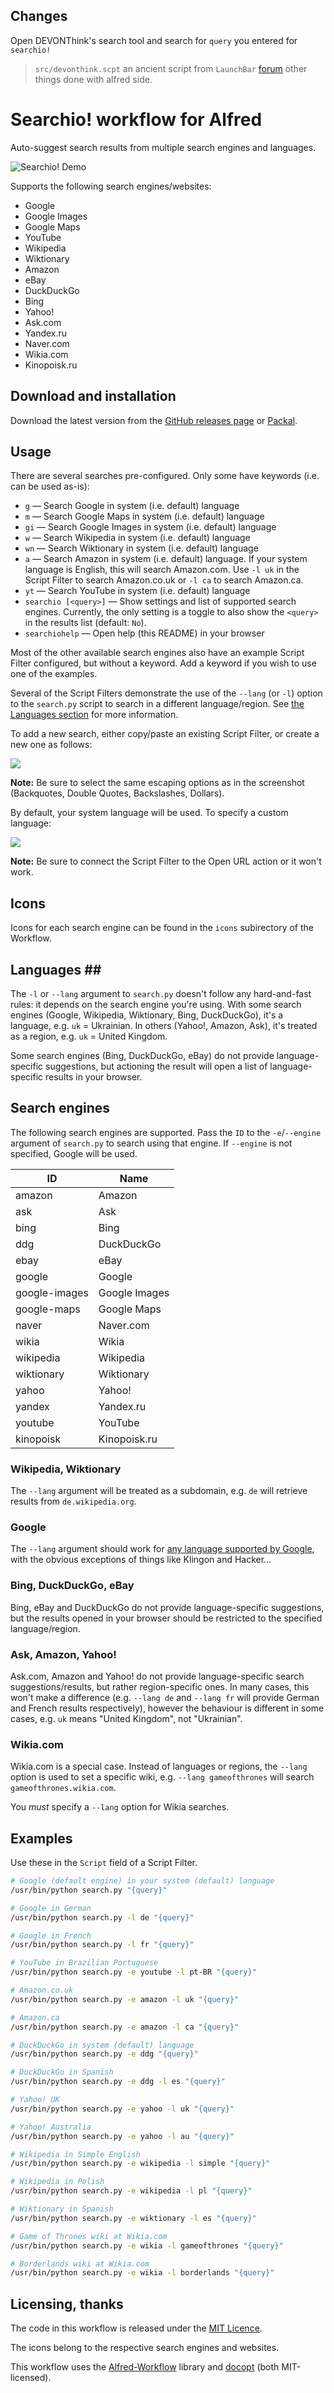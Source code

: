 ## Changes
Open DEVONThink's search tool and search for `query` you entered for `searchio!`

> `src/devonthink.scpt` an ancient script from `LaunchBar` [forum](https://forums.obdev.at/viewtopic.php?t=3789)
> other things done with alfred side.

# Searchio! workflow for Alfred #

Auto-suggest search results from multiple search engines and languages.

![Searchio! Demo][demo]


Supports the following search engines/websites:

- Google
- Google Images
- Google Maps
- YouTube
- Wikipedia
- Wiktionary
- Amazon
- eBay
- DuckDuckGo
- Bing
- Yahoo!
- Ask.com
- Yandex.ru
- Naver.com
- Wikia.com
- Kinopoisk.ru


## Download and installation ##

Download the latest version from the [GitHub releases page](https://github.com/deanishe/alfred-searchio/releases/latest) or [Packal](http://www.packal.org/workflow/searchio).

## Usage ##

There are several searches pre-configured. Only some have keywords (i.e. can be used as-is):

- `g` — Search Google in system (i.e. default) language
- `m` — Search Google Maps in system (i.e. default) language
- `gi` — Search Google Images in system (i.e. default) language
- `w` — Search Wikipedia in system (i.e. default) language
- `wn` — Search Wiktionary in system (i.e. default) language
- `a` — Search Amazon in system (i.e. default) language. If your system language is English, this will search  Amazon.com. Use `-l uk` in the Script Filter to search Amazon.co.uk or `-l ca` to search Amazon.ca.
- `yt` — Search YouTube in system (i.e. default) language
- `searchio [<query>]` — Show settings and list of supported search engines. Currently, the only setting is a toggle to also show the `<query>` in the results list (default: `No`).
- `searchiohelp` — Open help (this README) in your browser

Most of the other available search engines also have an example Script Filter configured, but without a keyword. Add a keyword if you wish to use one of the examples.

Several of the Script Filters demonstrate the use of the `--lang` (or `-l`) option to the `search.py` script to search in a different language/region. See [the Languages section](#languages) for more information.

To add a new search, either copy/paste an existing Script Filter, or create a new one as follows:

![][screen1]

**Note:** Be sure to select the same escaping options as in the screenshot (Backquotes, Double Quotes, Backslashes, Dollars).

By default, your system language will be used. To specify a custom language:

![][screen2]

**Note:** Be sure to connect the Script Filter to the Open URL action or it won't work.

## Icons ##

Icons for each search engine can be found in the `icons` subirectory of the Workflow.

## Languages ##

The `-l` or `--lang` argument to `search.py` doesn't follow any hard-and-fast rules: it depends on the search engine you're using. With some search engines (Google, Wikipedia, Wiktionary, Bing, DuckDuckGo), it's a language, e.g. `uk` = Ukrainian. In others (Yahoo!, Amazon, Ask), it's treated as a region, e.g. `uk` = United Kingdom.

Some search engines (Bing, DuckDuckGo, eBay) do not provide language-specific suggestions, but actioning the result will open a list of language-specific results in your browser.

## Search engines ##

The following search engines are supported. Pass the `ID` to the `-e`/`--engine` argument of `search.py` to search using that engine. If `--engine` is not specified, Google will be used.

|       ID      |      Name     |
|---------------|---------------|
| amazon        | Amazon        |
| ask           | Ask           |
| bing          | Bing          |
| ddg           | DuckDuckGo    |
| ebay          | eBay          |
| google        | Google        |
| google-images | Google Images |
| google-maps   | Google Maps   |
| naver         | Naver.com     |
| wikia         | Wikia         |
| wikipedia     | Wikipedia     |
| wiktionary    | Wiktionary    |
| yahoo         | Yahoo!        |
| yandex        | Yandex.ru     |
| youtube       | YouTube       |
| kinopoisk     | Kinopoisk.ru  |


### Wikipedia, Wiktionary ###

The `--lang` argument will be treated as a subdomain, e.g. `de` will retrieve results from `de.wikipedia.org`.

### Google ###

The `--lang` argument should work for [any language supported by Google](https://www.google.com/preferences#languages), with the obvious exceptions of things like Klingon and Hacker…

### Bing, DuckDuckGo, eBay ###

Bing, eBay and DuckDuckGo do not provide language-specific suggestions, but the results opened in your browser should be restricted to the specified language/region.

### Ask, Amazon, Yahoo! ###

Ask.com, Amazon and Yahoo! do not provide language-specific search suggestions/results, but rather region-specific ones. In many cases, this won't make a difference (e.g. `--lang de` and `--lang fr` will provide German and French results respectively), however the behaviour is different in some cases, e.g. `uk` means "United Kingdom", not "Ukrainian".

### Wikia.com ###

Wikia.com is a special case. Instead of languages or regions, the `--lang` option is used to set a specific wiki, e.g. `--lang gameofthrones` will search `gameofthrones.wikia.com`.

You *must* specify a `--lang` option for Wikia searches.

## Examples ##

Use these in the `Script` field of a Script Filter.

```bash
# Google (default engine) in your system (default) language
/usr/bin/python search.py "{query}"

# Google in German
/usr/bin/python search.py -l de "{query}"

# Google in French
/usr/bin/python search.py -l fr "{query}"

# YouTube in Brazilian Portuguese
/usr/bin/python search.py -e youtube -l pt-BR "{query}"

# Amazon.co.uk
/usr/bin/python search.py -e amazon -l uk "{query}"

# Amazon.ca
/usr/bin/python search.py -e amazon -l ca "{query}"

# DuckDuckGo in system (default) language
/usr/bin/python search.py -e ddg "{query}"

# DuckDuckGo in Spanish
/usr/bin/python search.py -e ddg -l es "{query}"

# Yahoo! UK
/usr/bin/python search.py -e yahoo -l uk "{query}"

# Yahoo! Australia
/usr/bin/python search.py -e yahoo -l au "{query}"

# Wikipedia in Simple English
/usr/bin/python search.py -e wikipedia -l simple "{query}"

# Wikipedia in Polish
/usr/bin/python search.py -e wikipedia -l pl "{query}"

# Wiktionary in Spanish
/usr/bin/python search.py -e wiktionary -l es "{query}"

# Game of Thrones wiki at Wikia.com
/usr/bin/python search.py -e wikia -l gameofthrones "{query}"

# Borderlands wiki at Wikia.com
/usr/bin/python search.py -e wikia -l borderlands "{query}"
```

## Licensing, thanks ##

The code in this workflow is released under the [MIT Licence](http://opensource.org/licenses/MIT).

The icons belong to the respective search engines and websites.

This workflow uses the [Alfred-Workflow](http://www.deanishe.net/alfred-workflow/) library and [docopt](http://docopt.org/) (both MIT-licensed).


[demo]: ./docs/demo.gif
[screen1]: http://www.deanishe.net/alfred-searchio/screen1.png
[screen2]: http://www.deanishe.net/alfred-searchio/screen2.png
